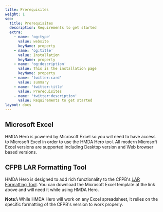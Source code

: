 ```yaml
---
title: Prerequisites
weight: 1
seo:
  title: Prerequisites
  description: Requirements to get started
  extra:
    - name: 'og:type'
      value: website
      keyName: property
    - name: 'og:title'
      value: Installation
      keyName: property
    - name: 'og:description'
      value: This is the installation page
      keyName: property
    - name: 'twitter:card'
      value: summary
    - name: 'twitter:title'
      value: Prerequisites
    - name: 'twitter:description'
      value: Requirements to get started
layout: docs
---
```

## Microsoft Excel

HMDA Hero is powered by Microsoft Excel so you will need to have access to Microsoft Excel in order to use the HMDA Hero tool. All modern Microsoft Excel versions are supported including Desktop version and Web browser based versions.

## CFPB LAR Formatting Tool

HMDA Hero is designed to add rich functionality to the CFPB's [LAR Formatting Tool](https://ffiec.cfpb.gov/tools/lar-formatting). You can download the Microsoft Excel template at the link above and will need it while using HMDA Hero. 

<div class="note">
  <strong>Note:\</strong> 
  While HMDA Hero will work on any Excel spreadsheet, it relies on the specific formatting of the CFPB's version to work properly.
</div>
